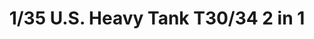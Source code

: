 ---
layout: product
title: "1/35 U.S. Heavy Tank T30/34 2 in 1"
price: "5300" 
desc: "AKCIJA"
img_path: "/assets/img/TAKO2065.webp"
brand: "N/A"
available: true
special_offer: false
new: false
soon: false
cat: "010000"
subcat: "010200"
subsubcat: "0N/A"
sifra: "TAKO2065"
popular: false
spec: true
---